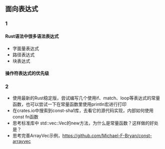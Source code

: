 ## 面向表达式
### 1
#### Rust语法中很多语法表达式
  - 字面量表达式
  - 路径表达式
  - 块表达式

#### 操作符表达式的优先级
### 2
  - 使用最新的Rust稳定版，尝试编写几个使用if、match、loop等表达式的常量函数，也可以尝试一下在常量函数里使用println宏进行打印
  - 在crates.io中搜索到const-sha1库，去看它的源代码实现，内部如何使用const fn函数
  - 思考标准库中 std::vec::Vec的new方法，为什么是常量函数？这样做的好处是？
  - 思考完善ArrayVec示例，https://github.com/Michael-F-Bryan/const-arrayvec
